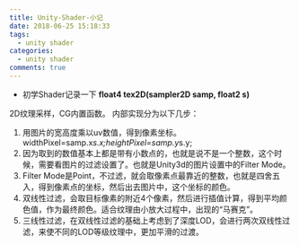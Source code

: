 ```yaml
---
title: Unity-Shader-小记
date: 2018-06-25 15:18:33
tags:
  - unity shader
categories:
  - unity shader
comments: true
---
```


- 初学Shader记录一下 **float4 tex2D(sampler2D samp, float2 s)**
	
2D纹理采样，CG内置函数。 
内部实现分为以下几步： 
1. 用图片的宽高度乘以uv数值，得到像素坐标。widthPixel=samp.x*s.x;heightPixel=samp.y*s.y; 
2. 因为取到的数值基本上都是带有小数点的，也就是说不是一个整数，这个时候，需要看图片的过滤设置了。也就是Unity3d的图片设置中的Filter Mode。 
3. Filter Mode是Point，不过滤，就会取像素点最靠近的整数，也就是四舍五入，得到像素点的坐标，然后出去图片中，这个坐标的颜色。 
4. 双线性过滤，会取目标像素的附近4个像素，然后进行插值计算，得到平均颜色值，作为最终颜色。适合纹理由小放大过程中，出现的“马赛克”。 
5. 三线性过滤，在双线性过滤的基础上考虑到了深度LOD，会进行两次双线性过滤，来使不同的LOD等级纹理中，更加平滑的过渡。